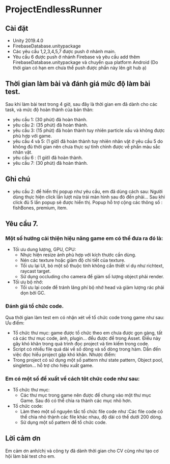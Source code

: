 # ProjectEndlessRunner

## Cài đặt
- Unity 2019.4.0
- FirebaseDatabase.unitypackage
- Các yêu cầu 1,2,3,4,5,7 được push ở nhánh main.
- Yêu cầu 6 được push ở nhánh Firebase và yêu cầu add thêm FirebaseDatabase.unitypackage và chuyển qua platform Android (Do thời gian có hạn em chưa thể push được phần này lên git hub ạ)
## Thời gian làm bài và đánh giá mức độ làm bài test.
Sau khi làm bài test trong 4 giờ, sau đây là thời gian em đã dành cho các task, và mức độ hoàn thành của bản thân:
- yêu cầu 1: (30 phút) đã hoàn thành.
- yêu cầu 2: (35 phút) đã hoàn thành.
- yêu cầu 3: (15 phút) đã hoàn thành tuy nhiên particle xấu và không được phù hợp với game.
- yêu cầu 4 và 5: (1 giờ) đã hoàn thành tuy nhiên nhân vật ở yêu cầu 5 do không đủ thời gian nên chưa thực sự tỉnh chỉnh được về phần màu sắc nhân vật.
- yêu cầu 6 : (1 giờ) đã hoàn thành.
- yêu cầu 7: (30 phút) đã hoàn thành.
## Ghi chú
- yêu cầu 2: để hiển thị popup như yêu cầu, em đã dùng cách sau: 
Người dùng thực hiện click lần lượt nửa trái màn hình sau đó đến phải... 
Sau khi click đủ 5 lần popup sẽ được hiển thị. Popup hỗ trợ cộng các thông số : fishBones, premium, item.
## Yêu cầu 7.
### Một số hướng cải thiện hiệu năng game em có thể đưa ra đó là:
- Tối ưu dung lượng, GPU, CPU:
	+ Nhực hiện resize ảnh phù hợp với kích thước cần dùng.
	+ Nén các texture hoặc giảm độ chi tiết của texture.
	+ Tối ưu lại UI, bỏ một số thuộc tính không cần thiết ví dụ như richtext, raycast target.
	+ Sử dụng occluding cho camera để giảm số lượng object phải render.
- Tối ưu bộ nhớ:
	+ Tối ưu lại code để tránh lãng phí bộ nhớ head và giảm lượng rác phải dọn bởi GC.
### Đánh giá tổ chức code.
Qua thời gian làm test em có nhận xét về tổ chức code trong game như sau:
Ưu điểm:
- Tổ chức thư mục: game được tổ chức theo em chưa được gọn gàng, tất cả các thư mục code, ảnh, plugin... đểu được để trong Asset. Điều này gây khó khăn trong quá trình đọc project và tìm kiếm trong code.
- Script có nhiều file quá dài về số dòng và số dòng trong hàm. Dẫn đến việc đọc hiểu project gặp khó khăn.
Nhược điểm:
- Trong project có sử dụng một số pattern như state pattern, Object pool, singleton... hỗ trợ cho hiệu xuất game.
### Em có một số đề xuất về cách tôt chức code như sau:
- Tổ chức thư mục:
	+ Các thư mục trong game nên được để chung vào một thư mục Game. Sau đó có thể chia ra thành các mục nhỏ hơn.
- Tổ chức code:
	+ Làm theo một số nguyên tắc tổ chức file code như :Các file code có thể chia nhỏ thành các file khác nhau, độ dài có thể dưới 200 dòng.
	+ Sử dụng một số pattern để tổ chức code.
## Lời cảm ơn
Em cảm ơn anh/chị và công ty đã dành thời gian cho CV cũng như tạo cơ hội làm bài test cho em. 
